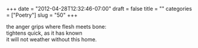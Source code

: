 +++
date = "2012-04-28T12:32:46-07:00"
draft = false
title = ""
categories = ["Poetry"]
slug = "50"
+++

<p>the anger grips where flesh meets bone:<br />tightens quick, as it has known<br />it will not weather without this home.</p>
